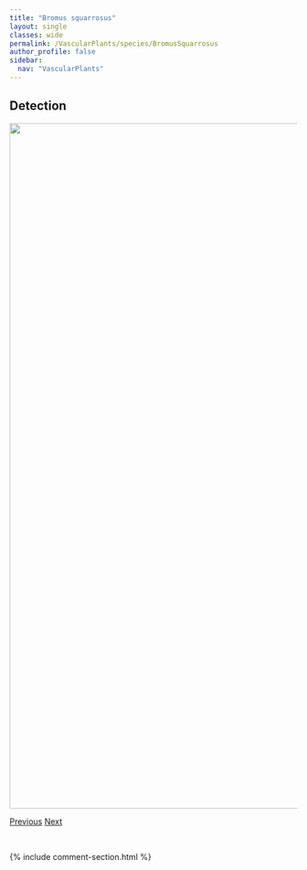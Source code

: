 ```yaml
---
title: "Bromus squarrosus"
layout: single
classes: wide
permalink: /VascularPlants/species/BromusSquarrosus
author_profile: false
sidebar:
  nav: "VascularPlants"
---
```


<h2>Detection</h2>

<a href="https://drive.google.com/uc?export=view&id=1adrQb5pqbpJkfQmw6CGMXSPNXxsYwTBI">
<img src="https://drive.google.com/uc?export=view&id=1adrQb5pqbpJkfQmw6CGMXSPNXxsYwTBI" height = "1200" width = "800">
</a>


<a href="/DevelopmentWebsite/VascularPlants/species/BromusSitchensis" class="pagination--pager" title="Bromus sitchensis">Previous</a> <a href="/DevelopmentWebsite/VascularPlants/species/BromusTectorum" class="pagination--pager" title="Downy Chess">Next</a>

<p>&nbsp;</p>

{% include comment-section.html %}
